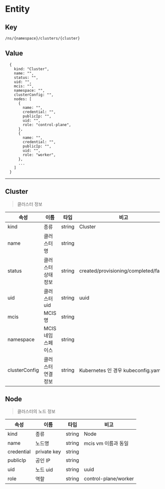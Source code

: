 # Entity

## Key
```
/ns/{namespace}/clusters/{cluster}
```

## Value
```
  {
    kind: "Cluster",
    name: "",
    status: "",
    uid: "",
    mcis: "",
    namespace: "",
    clusterConfig: "",
    nodes: [
      {
        name: "",
        credential: "",
        publicIp: "",
        uid: "",
        role: "control-plane",
      },
      {
        name: "",
        credential: "",
        publicIp: "",
        uid: "",
        role: "worker",
      },
      ...
    ]
  }
```

---
## Cluster
> 클러스터 정보

|속성           |이름               |타입   |비고                                  |
|---            |---                |---    |---                                   |
|kind           |종류               |string |Cluster                               |
|name           |클러스터 명        |string |                                      |
|status         |클러스터 상태정보  |string |created/provisioning/completed/failed |
|uid            |클러스터 uid       |string |uuid                                  |
|mcis           |MCIS 명            |string |                                      |
|namespace      |MCIS 네임스페이스  |string |                                      |
|clusterConfig  |클러스터 연결정보  |string |Kubernetes 인 경우 kubeconfig.yaml    |


## Node
> 클러스터의 노드 정보

|속성           |이름               |타입   |비고                       |
|---            |---                |---    |---                        |
|kind           |종류               |string |Node                       |
|name           |노드명             |string |mcis vm 이름과 동일        |
|credential     |private key        |string |                           |
|publicIp       |공인 IP            |string |                           |
|uid            |노드 uid           |string |uuid                       |
|role           |역할               |string |control-plane/worker       |

